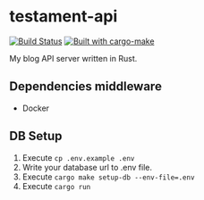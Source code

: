 # testament-api
[![Build Status](https://travis-ci.com/himanoa/testament-api.svg?branch=master)](https://travis-ci.com/himanoa/testament-api) [![Built with cargo-make](https://sagiegurari.github.io/cargo-make/assets/badges/cargo-make.svg)](https://sagiegurari.github.io/cargo-make)

My blog API server written in Rust.

## Dependencies middleware

- Docker

## DB Setup

1. Execute `cp .env.example .env`
2. Write your database url to .env file.
3. Execute `cargo make setup-db --env-file=.env`
3. Execute `cargo run`
